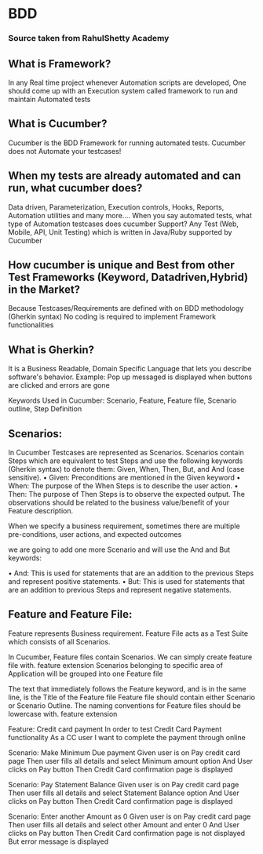 # BDD

### Source taken from RahulShetty Academy

## What is Framework?
In any Real time project whenever Automation scripts are developed, One should come up with an Execution system called framework to run and maintain Automated tests

## What is Cucumber?
Cucumber is the BDD Framework for running automated tests. 
Cucumber does not Automate your testcases!

## When my tests are already automated and can run, what cucumber does? 
Data driven, Parameterization, Execution controls, Hooks, Reports, Automation utilities and many more….
When you say automated tests, what type of Automation testcases does cucumber Support?
Any Test (Web, Mobile, API, Unit Testing) which is written in Java/Ruby supported by Cucumber

## How cucumber is unique and Best from other Test Frameworks (Keyword, Datadriven,Hybrid) in the Market?
Because Testcases/Requirements are defined with on BDD methodology (Gherkin syntax)
No coding is required to implement Framework functionalities

## What is Gherkin? 
 It is a Business Readable, Domain Specific Language  that lets you describe software's behavior.
Example: Pop up messaged is displayed when buttons are clicked and errors are gone	

Keywords Used in Cucumber: Scenario, Feature, Feature file, Scenario outline, Step Definition

## Scenarios:
In Cucumber Testcases are represented as Scenarios.
Scenarios contain Steps which are equivalent to test Steps and use the following keywords (Gherkin syntax) to denote them: Given, When, Then, But, and And (case sensitive).
•	Given: Preconditions are mentioned in the Given keyword
•	When: The purpose of the When Steps is to describe the user action.
•	Then: The purpose of Then Steps is to observe the expected output. The observations should be related to the business value/benefit of your Feature description.

When we specify a business requirement, sometimes there are multiple pre-conditions, user actions, and expected outcomes

we are going to add one more Scenario and will use the And and But keywords:

•	And: This is used for statements that are an addition to the previous Steps and represent positive statements.
•	But: This is used for statements that are an addition to previous Steps and represent negative statements.





## Feature and Feature File:
Feature represents Business requirement.
Feature File acts as a Test Suite which consists of all Scenarios.

In Cucumber, Feature files contain Scenarios. We can simply create feature file with. feature extension
Scenarios belonging to specific area of Application will be grouped into one Feature file

The text that immediately follows the Feature keyword, and is in the same line, is the Title of the Feature file
 Feature file should contain either Scenario or Scenario Outline. The naming conventions for Feature files should be lowercase with. feature extension 

 Feature: Credit card payment
  In order to test Credit Card Payment functionality
  As a CC user
  I want to complete the payment through online

  Scenario: Make Minimum Due payment 
    Given user is on Pay credit card page
    Then user fills all details and select Minimum amount option
    And User clicks on Pay button
Then Credit Card confirmation page is displayed

  Scenario: Pay Statement Balance 
    Given user is on Pay credit card page
    Then user fills all details and select Statement Balance option
    And User clicks on Pay button
Then Credit Card confirmation page is displayed


  Scenario: Enter another Amount as 0
    Given user is on Pay credit card page
    Then user fills all details and select other Amount and enter 0
    And User clicks on Pay button
Then Credit Card confirmation page is not displayed
But error message is displayed

